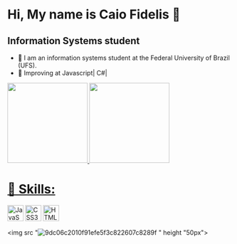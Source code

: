 

Hi, My name is Caio Fidelis 🎃
=============================

Information Systems student 
-------------------------
<ul>
  <li> 🎃 I am an information systems student at the Federal University of Brazil (UFS). </li>
  <li> 🎃 Improving at Javascript| C#| </li>
  </ul
<br>

                    
<div> 
  <a href= "https://www.linkedin.com/in/caio-fidelis-224286264/">
    <img height= "180em" src= "https://github-readme-stats.vercel.app/api?username=cfidelixs&show_icons=true&theme=vision-friendly-dark&include_all_commits=true&count_private=true"/>
    <img height= "180em" src= "https://github-readme-stats.vercel.app/api/top-langs/?username=caiofidelis&layout=compact&langs_count=16&theme=vision-friendly-dark"/>
    </div>
    <h1> 🎃 Skills: </h1>
<a href="https://developer.mozilla.org/en-US/docs/Web/JavaScript" target="_blank" rel="noreferrer"><img src="https://raw.githubusercontent.com/danielcranney/readme-generator/main/public/icons/skills/javascript-colored.svg" width="36" height="36" alt="JavaScript" /></a>
<a href="https://www.w3.org/TR/CSS/#css" target="_blank" rel="noreferrer"><img src="https://raw.githubusercontent.com/danielcranney/readme-generator/main/public/icons/skills/css3-colored.svg" width="36" height="36" alt="CSS3" /></a>
<a href="https://developer.mozilla.org/en-US/docs/Glossary/HTML5" target="_blank" rel="noreferrer"><img src="https://raw.githubusercontent.com/danielcranney/readme-generator/main/public/icons/skills/html5-colored.svg" width="36" height="36" alt="HTML5" /></a>
</p>
  
<img src "![9dc06c2010f91efe5f3c822607c8289f](https://github.com/cfidelixs/cfidelixs/assets/136432144/3efd1ced-7135-4eaf-a023-d35a9826ec75)
" height "50px">
  



